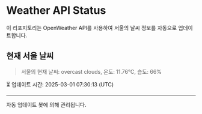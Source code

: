 
# Weather API Status

이 리포지토리는 OpenWeather API를 사용하여 서울의 날씨 정보를 자동으로 업데이트합니다.

## 현재 서울 날씨
> 서울의 현재 날씨: overcast clouds, 온도: 11.76°C, 습도: 66%

⏳ 업데이트 시간: 2025-03-01 07:30:13 (UTC)

---
자동 업데이트 봇에 의해 관리됩니다.
